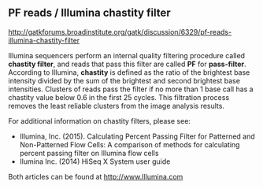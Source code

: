 ## PF reads / Illumina chastity filter

http://gatkforums.broadinstitute.org/gatk/discussion/6329/pf-reads-illumina-chastity-filter

<p>Illumina sequencers perform an internal quality filtering procedure called <strong>chastity filter</strong>, and reads that pass this filter are called <strong>PF</strong> for <strong>pass-filter</strong>. According to Illumina, <strong>chastity</strong> is defined as the ratio of the brightest base intensity divided by the sum of the brightest and second brightest base intensities. Clusters of reads pass the filter if no more than 1 base call has a chastity value below 0.6 in the first 25 cycles. This filtration process removes the least reliable clusters from the image analysis results.</p>
<p>For additional information on chastity filters, please see:  </p>
<ul>
<li>Illumina, Inc. (2015).  Calculating Percent Passing Filter for Patterned and Non-Patterned Flow Cells: A comparison of methods for calculating percent passing filter on Illumina flow cells</li>
<li>Ilumina Inc. (2014) HiSeq X System user guide</li>
</ul>
<p>Both articles can be found at <a href="http://www.Illumina.com">http://www.Illumina.com</a></p>